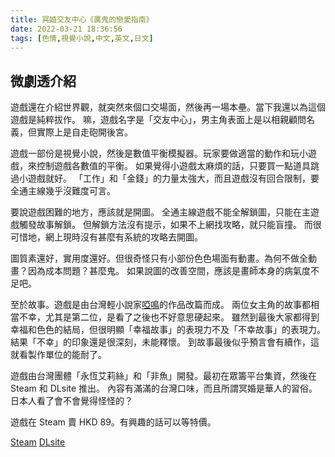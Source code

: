 ```yaml
---
title: 冥婚交友中心《厲鬼的戀愛指南》
date: 2022-03-21 18:36:56
tags: [色情,視覺小說,中文,英文,日文]
---
```

## 微劇透介紹

遊戲還在介紹世界觀，就突然來個口交場面，然後再一場本壘。當下我還以為這個遊戲是純粹拔作。
嘛，遊戲名字是「交友中心」，男主角表面上是以相親顧問名義，但實際上是自走砲開後宮。

遊戲一部份是視覺小說，然後是數值平衡模擬器。玩家要做適當的動作和玩小遊戲，來控制遊戲各數值的平衡。
如果覺得小遊戲太麻煩的話，只要買一點道具跳過小遊戲就好。
「工作」和「金錢」的力量太強大，而且遊戲沒有回合限制，要全通主線幾乎沒難度可言。

要說遊戲困難的地方，應該就是開圖。
全通主線遊戲不能全解鎖圖，只能在主遊戲觸發故事解鎖。
但解鎖方法沒有提示，如果不上網找攻略，就只能盲撞。
而很可惜地，網上現時沒有甚麼有系統的攻略去開圖。

圖質素還好，實用度還好。但很奇怪只有小部份色色場面有動畫。為何不做全動畫？因為成本問題？甚麼鬼。
如果說圖的改善空間，應該是畫師本身的病氣度不足吧。

至於故事。遊戲是由台灣輕小說家[啞鳴](https://zh.wikipedia.org/wiki/%E5%95%9E%E9%B3%B4)的作品改篇而成。
兩位女主角的故事都相當不幸，尤其是第二位，是看了之後也不好意思硬起來。
雖然到最後大家都得到幸福和色色的結局，但很明顯「幸福故事」的表現力不及「不幸故事」的表現力。結果「不幸」的印象還是很深刻，未能釋懷。
到故事最後似乎預言會有續作，這就看製作單位的能耐了。

遊戲由台灣團體「永恆艾莉絲」和「非魚」開發。最初在眾籌平台集資，然後在 Steam 和 DLsite 推出。
內容有滿滿的台灣口味，而且所謂冥婚是華人的習俗。日本人看了會不會覺得怪怪的？

遊戲在 Steam 賣 HKD 89。有興趣的話可以等特價。

[Steam](https://store.steampowered.com/app/1683430/_/)
[DLsite](https://www.dlsite.com/maniax/work/=/product_id/RJ378561.html)
